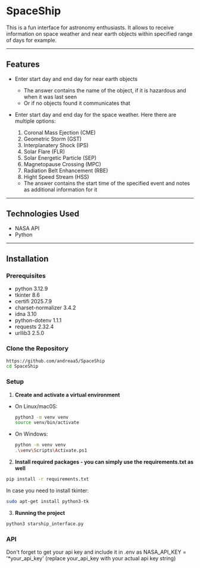 # SpaceShip

This is a fun interface for astronomy 
enthusiasts. It allows to receive information on space weather and near earth objects within specified
range of days for example.

---

## Features

- Enter start day and end day for near earth objects
  * The answer contains the name of the object, if it is hazardous and when it was last seen
  * Or if no objects found it communicates that
- Enter start day and end day for the space weather. Here there are multiple options:
  1. Coronal Mass Ejection (CME)
  2. Geometric Storm (GST)
  3. Interplanatery Shock (IPS)
  4. Solar Flare (FLR)
  5. Solar Energetic Particle (SEP)
  6. Magnetopause Crossing (MPC)
  7. Radiation Belt Enhancement (RBE)
  8. Hight Speed Stream (HSS)

  * The answer contains the start time of the specified event and notes as additional information for it

---

## Technologies Used

- NASA API
- Python

---

## Installation

### Prerequisites
- python 3.12.9
- tkinter 8.6
- certifi 2025.7.9
- charset-normalizer 3.4.2
- idna 3.10
- python-dotenv 1.1.1
- requests 2.32.4
- urllib3 2.5.0

### Clone the Repository

```bash
https://github.com/andreaa5/SpaceShip
cd SpaceShip
``` 
###  Setup

1. **Create and activate a virtual environment**

* On Linux/mac0S:
  ```bash
  python3 -m venv venv
  source venv/bin/activate


* On Windows:
  ```bash
  python -m venv venv
  .\venv\Scripts\Activate.ps1


2. **Install required packages - you can simply use the requirements.txt as well**

```bash
pip install -r requirements.txt
```

In case you need to install tkinter:
```bash
sudo apt-get install python3-tk
```

3. **Running the project**

```bash
python3 starship_interface.py
```

### API

Don't forget to get your api key and include it in .env as NASA_API_KEY = '*your_api_key' (replace your_api_key with your actual api key string)